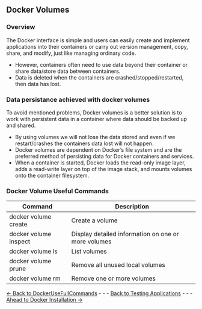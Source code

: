 ## Docker Volumes
### Overview
The Docker interface is simple and users can easily create and implement applications into their containers or carry out version management, copy, share, and modify, just like managing ordinary code. 

* However, containers often need to use data beyond their container or share data/store data between containers.
* Data is deleted when the containers are crashed/stopped/restarted, then data has lost.

### Data persistance achieved with docker volumes 
To avoid mentioned problems, Docker volumes is a better solution is to work with persistent data in a container where data should be backed up and shared.

* By using volumes  we will not lose the data stored and even if we restart/crashes the containers data lost will not happen. 
* Docker volumes are dependent on Docker’s file system and are the preferred method of persisting data for Docker containers and services.
* When a container is started, Docker loads the read-only image layer, adds a read-write layer on top of the image stack, and mounts volumes onto the container filesystem.

### Docker Volume Useful Commands

|Command	|Description|
|------------|-------------------|
|docker volume create|	  Create a volume|
|docker volume inspect| 	Display detailed information on one or more volumes|
|docker volume ls	   |   List volumes|
|docker volume prune	    |Remove all unused local volumes|
|docker volume rm	     | Remove one or more volumes|



[<- Back to DockerUseFullCommands](./DockerUsefulCommands.md) - - - [Back to Testing Applications](../../../TestingApplications.md) - - - [Ahead to Docker Installation ->](./Installation.md)